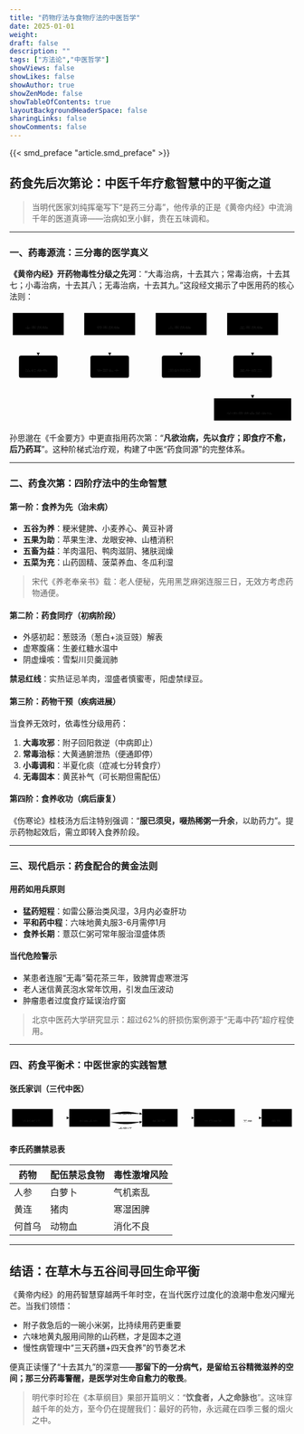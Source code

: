 ```yaml
---
title: "药物疗法与食物疗法的中医哲学"
date: 2025-01-01
weight: 
draft: false
description: ""
tags: ["方法论","中医哲学"]
showViews: false
showLikes: false
showAuthor: true
showZenMode: false
showTableOfContents: true
layoutBackgroundHeaderSpace: false
sharingLinks: false
showComments: false
---
```


{{< smd_preface "article.smd_preface" >}}

## 药食先后次第论：中医千年疗愈智慧中的平衡之道

> 当明代医家刘纯挥毫写下“是药三分毒”，他传承的正是《黄帝内经》中流淌千年的医道真谛——治病如烹小鲜，贵在五味调和。

---

### 一、药毒源流：三分毒的医学真义
**《黄帝内经》开药物毒性分级之先河**：“大毒治病，十去其六；常毒治病，十去其七；小毒治病，十去其八；无毒治病，十去其九。”这段经文揭示了中医用药的核心法则：


<?xml version="1.0" encoding="UTF-8"?>
<svg xmlns:xlink="http://www.w3.org/1999/xlink" aria-roledescription="flowchart-v2" role="graphics-document document" viewBox="0 0 694 278" style="max-width: 100%;" class="flowchart" xmlns="http://www.w3.org/2000/svg" width="100%" id="mermaid-svg-20" height="100%"><style>#mermaid-svg-20{font-family:"trebuchet ms",verdana,arial,sans-serif;font-size:16px;fill:#ccc;}@keyframes edge-animation-frame{from{stroke-dashoffset:0;}}@keyframes dash{to{stroke-dashoffset:0;}}#mermaid-svg-20 .edge-animation-slow{stroke-dasharray:9,5!important;stroke-dashoffset:900;animation:dash 50s linear infinite;stroke-linecap:round;}#mermaid-svg-20 .edge-animation-fast{stroke-dasharray:9,5!important;stroke-dashoffset:900;animation:dash 20s linear infinite;stroke-linecap:round;}#mermaid-svg-20 .error-icon{fill:#a44141;}#mermaid-svg-20 .error-text{fill:#ddd;stroke:#ddd;}#mermaid-svg-20 .edge-thickness-normal{stroke-width:1px;}#mermaid-svg-20 .edge-thickness-thick{stroke-width:3.5px;}#mermaid-svg-20 .edge-pattern-solid{stroke-dasharray:0;}#mermaid-svg-20 .edge-thickness-invisible{stroke-width:0;fill:none;}#mermaid-svg-20 .edge-pattern-dashed{stroke-dasharray:3;}#mermaid-svg-20 .edge-pattern-dotted{stroke-dasharray:2;}#mermaid-svg-20 .marker{fill:lightgrey;stroke:lightgrey;}#mermaid-svg-20 .marker.cross{stroke:lightgrey;}#mermaid-svg-20 svg{font-family:"trebuchet ms",verdana,arial,sans-serif;font-size:16px;}#mermaid-svg-20 p{margin:0;}#mermaid-svg-20 .label{font-family:"trebuchet ms",verdana,arial,sans-serif;color:#ccc;}#mermaid-svg-20 .cluster-label text{fill:#F9FFFE;}#mermaid-svg-20 .cluster-label span{color:#F9FFFE;}#mermaid-svg-20 .cluster-label span p{background-color:transparent;}#mermaid-svg-20 .label text,#mermaid-svg-20 span{fill:#ccc;color:#ccc;}#mermaid-svg-20 .node rect,#mermaid-svg-20 .node circle,#mermaid-svg-20 .node ellipse,#mermaid-svg-20 .node polygon,#mermaid-svg-20 .node path{fill:#1f2020;stroke:#ccc;stroke-width:1px;}#mermaid-svg-20 .rough-node .label text,#mermaid-svg-20 .node .label text,#mermaid-svg-20 .image-shape .label,#mermaid-svg-20 .icon-shape .label{text-anchor:middle;}#mermaid-svg-20 .node .katex path{fill:#000;stroke:#000;stroke-width:1px;}#mermaid-svg-20 .rough-node .label,#mermaid-svg-20 .node .label,#mermaid-svg-20 .image-shape .label,#mermaid-svg-20 .icon-shape .label{text-align:center;}#mermaid-svg-20 .node.clickable{cursor:pointer;}#mermaid-svg-20 .root .anchor path{fill:lightgrey!important;stroke-width:0;stroke:lightgrey;}#mermaid-svg-20 .arrowheadPath{fill:lightgrey;}#mermaid-svg-20 .edgePath .path{stroke:lightgrey;stroke-width:2.0px;}#mermaid-svg-20 .flowchart-link{stroke:lightgrey;fill:none;}#mermaid-svg-20 .edgeLabel{background-color:hsl(0, 0%, 34.4117647059%);text-align:center;}#mermaid-svg-20 .edgeLabel p{background-color:hsl(0, 0%, 34.4117647059%);}#mermaid-svg-20 .edgeLabel rect{opacity:0.5;background-color:hsl(0, 0%, 34.4117647059%);fill:hsl(0, 0%, 34.4117647059%);}#mermaid-svg-20 .labelBkg{background-color:rgba(87.75, 87.75, 87.75, 0.5);}#mermaid-svg-20 .cluster rect{fill:hsl(180, 1.5873015873%, 28.3529411765%);stroke:rgba(255, 255, 255, 0.25);stroke-width:1px;}#mermaid-svg-20 .cluster text{fill:#F9FFFE;}#mermaid-svg-20 .cluster span{color:#F9FFFE;}#mermaid-svg-20 div.mermaidTooltip{position:absolute;text-align:center;max-width:200px;padding:2px;font-family:"trebuchet ms",verdana,arial,sans-serif;font-size:12px;background:hsl(20, 1.5873015873%, 12.3529411765%);border:1px solid rgba(255, 255, 255, 0.25);border-radius:2px;pointer-events:none;z-index:100;}#mermaid-svg-20 .flowchartTitleText{text-anchor:middle;font-size:18px;fill:#ccc;}#mermaid-svg-20 rect.text{fill:none;stroke-width:0;}#mermaid-svg-20 .icon-shape,#mermaid-svg-20 .image-shape{background-color:hsl(0, 0%, 34.4117647059%);text-align:center;}#mermaid-svg-20 .icon-shape p,#mermaid-svg-20 .image-shape p{background-color:hsl(0, 0%, 34.4117647059%);padding:2px;}#mermaid-svg-20 .icon-shape rect,#mermaid-svg-20 .image-shape rect{opacity:0.5;background-color:hsl(0, 0%, 34.4117647059%);fill:hsl(0, 0%, 34.4117647059%);}#mermaid-svg-20 :root{--mermaid-font-family:"trebuchet ms",verdana,arial,sans-serif;}</style><g><marker orient="auto" markerHeight="8" markerWidth="8" markerUnits="userSpaceOnUse" refY="5" refX="5" viewBox="0 0 10 10" class="marker flowchart-v2" id="mermaid-svg-20_flowchart-v2-pointEnd"><path style="stroke-width: 1; stroke-dasharray: 1, 0;" class="arrowMarkerPath" d="M 0 0 L 10 5 L 0 10 z"></path></marker><marker orient="auto" markerHeight="8" markerWidth="8" markerUnits="userSpaceOnUse" refY="5" refX="4.5" viewBox="0 0 10 10" class="marker flowchart-v2" id="mermaid-svg-20_flowchart-v2-pointStart"><path style="stroke-width: 1; stroke-dasharray: 1, 0;" class="arrowMarkerPath" d="M 0 5 L 10 10 L 10 0 z"></path></marker><marker orient="auto" markerHeight="11" markerWidth="11" markerUnits="userSpaceOnUse" refY="5" refX="11" viewBox="0 0 10 10" class="marker flowchart-v2" id="mermaid-svg-20_flowchart-v2-circleEnd"><circle style="stroke-width: 1; stroke-dasharray: 1, 0;" class="arrowMarkerPath" r="5" cy="5" cx="5"></circle></marker><marker orient="auto" markerHeight="11" markerWidth="11" markerUnits="userSpaceOnUse" refY="5" refX="-1" viewBox="0 0 10 10" class="marker flowchart-v2" id="mermaid-svg-20_flowchart-v2-circleStart"><circle style="stroke-width: 1; stroke-dasharray: 1, 0;" class="arrowMarkerPath" r="5" cy="5" cx="5"></circle></marker><marker orient="auto" markerHeight="11" markerWidth="11" markerUnits="userSpaceOnUse" refY="5.2" refX="12" viewBox="0 0 11 11" class="marker cross flowchart-v2" id="mermaid-svg-20_flowchart-v2-crossEnd"><path style="stroke-width: 2; stroke-dasharray: 1, 0;" class="arrowMarkerPath" d="M 1,1 l 9,9 M 10,1 l -9,9"></path></marker><marker orient="auto" markerHeight="11" markerWidth="11" markerUnits="userSpaceOnUse" refY="5.2" refX="-1" viewBox="0 0 11 11" class="marker cross flowchart-v2" id="mermaid-svg-20_flowchart-v2-crossStart"><path style="stroke-width: 2; stroke-dasharray: 1, 0;" class="arrowMarkerPath" d="M 1,1 l 9,9 M 10,1 l -9,9"></path></marker><g class="root"><g class="clusters"></g><g class="edgePaths"><path marker-end="url(#mermaid-svg-20_flowchart-v2-pointEnd)" style="" class="edge-thickness-normal edge-pattern-solid edge-thickness-normal edge-pattern-solid flowchart-link" id="L_A_B_0" d="M70,62L70,66.167C70,70.333,70,78.667,70,86.333C70,94,70,101,70,104.5L70,108"></path><path marker-end="url(#mermaid-svg-20_flowchart-v2-pointEnd)" style="" class="edge-thickness-normal edge-pattern-solid edge-thickness-normal edge-pattern-solid flowchart-link" id="L_C_D_0" d="M244,62L244,66.167C244,70.333,244,78.667,244,86.333C244,94,244,101,244,104.5L244,108"></path><path marker-end="url(#mermaid-svg-20_flowchart-v2-pointEnd)" style="" class="edge-thickness-normal edge-pattern-solid edge-thickness-normal edge-pattern-solid flowchart-link" id="L_E_F_0" d="M418,62L418,66.167C418,70.333,418,78.667,418,86.333C418,94,418,101,418,104.5L418,108"></path><path marker-end="url(#mermaid-svg-20_flowchart-v2-pointEnd)" style="" class="edge-thickness-normal edge-pattern-solid edge-thickness-normal edge-pattern-solid flowchart-link" id="L_G_H_0" d="M592,62L592,66.167C592,70.333,592,78.667,592,86.333C592,94,592,101,592,104.5L592,108"></path><path marker-end="url(#mermaid-svg-20_flowchart-v2-pointEnd)" style="" class="edge-thickness-normal edge-pattern-solid edge-thickness-normal edge-pattern-solid flowchart-link" id="L_H_I_0" d="M592,166L592,170.167C592,174.333,592,182.667,592,190.333C592,198,592,205,592,208.5L592,212"></path></g><g class="edgeLabels"><g class="edgeLabel"><g transform="translate(0, 0)" class="label"><foreignObject height="0" width="0"><div style="display: table-cell; white-space: nowrap; line-height: 1.5; max-width: 200px; text-align: center;" class="labelBkg" xmlns="http://www.w3.org/1999/xhtml"><span class="edgeLabel"></span></div></foreignObject></g></g><g class="edgeLabel"><g transform="translate(0, 0)" class="label"><foreignObject height="0" width="0"><div style="display: table-cell; white-space: nowrap; line-height: 1.5; max-width: 200px; text-align: center;" class="labelBkg" xmlns="http://www.w3.org/1999/xhtml"><span class="edgeLabel"></span></div></foreignObject></g></g><g class="edgeLabel"><g transform="translate(0, 0)" class="label"><foreignObject height="0" width="0"><div style="display: table-cell; white-space: nowrap; line-height: 1.5; max-width: 200px; text-align: center;" class="labelBkg" xmlns="http://www.w3.org/1999/xhtml"><span class="edgeLabel"></span></div></foreignObject></g></g><g class="edgeLabel"><g transform="translate(0, 0)" class="label"><foreignObject height="0" width="0"><div style="display: table-cell; white-space: nowrap; line-height: 1.5; max-width: 200px; text-align: center;" class="labelBkg" xmlns="http://www.w3.org/1999/xhtml"><span class="edgeLabel"></span></div></foreignObject></g></g><g class="edgeLabel"><g transform="translate(0, 0)" class="label"><foreignObject height="0" width="0"><div style="display: table-cell; white-space: nowrap; line-height: 1.5; max-width: 200px; text-align: center;" class="labelBkg" xmlns="http://www.w3.org/1999/xhtml"><span class="edgeLabel"></span></div></foreignObject></g></g></g><g class="nodes"><g transform="translate(70, 35)" id="flowchart-A-0" class="node default"><rect height="54" width="124" y="-27" x="-62" style="" class="basic label-container"></rect><g transform="translate(-32, -12)" style="" class="label"><rect></rect><foreignObject height="24" width="64"><div style="display: table-cell; white-space: nowrap; line-height: 1.5; max-width: 200px; text-align: center;" xmlns="http://www.w3.org/1999/xhtml"><span class="nodeLabel"><p>大毒药物</p></span></div></foreignObject></g></g><g transform="translate(70, 139)" id="flowchart-B-1" class="node default"><rect height="54" width="94" y="-27" x="-47" ry="5" rx="5" style="" class="basic label-container"></rect><g transform="translate(-32, -12)" style="" class="label"><rect></rect><foreignObject height="24" width="64"><div style="display: table-cell; white-space: nowrap; line-height: 1.5; max-width: 200px; text-align: center;" xmlns="http://www.w3.org/1999/xhtml"><span class="nodeLabel"><p>治标救急</p></span></div></foreignObject></g></g><g transform="translate(244, 35)" id="flowchart-C-2" class="node default"><rect height="54" width="124" y="-27" x="-62" style="" class="basic label-container"></rect><g transform="translate(-32, -12)" style="" class="label"><rect></rect><foreignObject height="24" width="64"><div style="display: table-cell; white-space: nowrap; line-height: 1.5; max-width: 200px; text-align: center;" xmlns="http://www.w3.org/1999/xhtml"><span class="nodeLabel"><p>常毒药物</p></span></div></foreignObject></g></g><g transform="translate(244, 139)" id="flowchart-D-3" class="node default"><rect height="54" width="94" y="-27" x="-47" ry="5" rx="5" style="" class="basic label-container"></rect><g transform="translate(-32, -12)" style="" class="label"><rect></rect><foreignObject height="24" width="64"><div style="display: table-cell; white-space: nowrap; line-height: 1.5; max-width: 200px; text-align: center;" xmlns="http://www.w3.org/1999/xhtml"><span class="nodeLabel"><p>攻邪为主</p></span></div></foreignObject></g></g><g transform="translate(418, 35)" id="flowchart-E-4" class="node default"><rect height="54" width="124" y="-27" x="-62" style="" class="basic label-container"></rect><g transform="translate(-32, -12)" style="" class="label"><rect></rect><foreignObject height="24" width="64"><div style="display: table-cell; white-space: nowrap; line-height: 1.5; max-width: 200px; text-align: center;" xmlns="http://www.w3.org/1999/xhtml"><span class="nodeLabel"><p>小毒药物</p></span></div></foreignObject></g></g><g transform="translate(418, 139)" id="flowchart-F-5" class="node default"><rect height="54" width="94" y="-27" x="-47" ry="5" rx="5" style="" class="basic label-container"></rect><g transform="translate(-32, -12)" style="" class="label"><rect></rect><foreignObject height="24" width="64"><div style="display: table-cell; white-space: nowrap; line-height: 1.5; max-width: 200px; text-align: center;" xmlns="http://www.w3.org/1999/xhtml"><span class="nodeLabel"><p>调和阴阳</p></span></div></foreignObject></g></g><g transform="translate(592, 35)" id="flowchart-G-6" class="node default"><rect height="54" width="124" y="-27" x="-62" style="" class="basic label-container"></rect><g transform="translate(-32, -12)" style="" class="label"><rect></rect><foreignObject height="24" width="64"><div style="display: table-cell; white-space: nowrap; line-height: 1.5; max-width: 200px; text-align: center;" xmlns="http://www.w3.org/1999/xhtml"><span class="nodeLabel"><p>无毒药物</p></span></div></foreignObject></g></g><g transform="translate(592, 139)" id="flowchart-H-7" class="node default"><rect height="54" width="94" y="-27" x="-47" ry="5" rx="5" style="" class="basic label-container"></rect><g transform="translate(-32, -12)" style="" class="label"><rect></rect><foreignObject height="24" width="64"><div style="display: table-cell; white-space: nowrap; line-height: 1.5; max-width: 200px; text-align: center;" xmlns="http://www.w3.org/1999/xhtml"><span class="nodeLabel"><p>养生培元</p></span></div></foreignObject></g></g><g transform="translate(592, 243)" id="flowchart-I-9" class="node default"><rect height="54" width="188" y="-27" x="-94" style="" class="basic label-container"></rect><g transform="translate(-64, -12)" style="" class="label"><rect></rect><foreignObject height="24" width="128"><div style="display: table-cell; white-space: nowrap; line-height: 1.5; max-width: 200px; text-align: center;" xmlns="http://www.w3.org/1999/xhtml"><span class="nodeLabel"><p>谷肉果菜食养收功</p></span></div></foreignObject></g></g></g></g></g></svg>



孙思邈在《千金要方》中更直指用药次第：“**凡欲治病，先以食疗；即食疗不愈，后乃药耳**”。这种阶梯式治疗观，构建了中医“药食同源”的完整体系。

---

### 二、药食次第：四阶疗法中的生命智慧

#### 第一阶：食养为先（治未病）
- **五谷为养**：粳米健脾、小麦养心、黄豆补肾
- **五果为助**：苹果生津、龙眼安神、山楂消积
- **五畜为益**：羊肉温阳、鸭肉滋阴、猪肤润燥
- **五菜为充**：山药固精、菠菜养血、冬瓜利湿

> 宋代《养老奉亲书》载：老人便秘，先用黑芝麻粥连服三日，无效方考虑药物通便。

#### 第二阶：药食同疗（初病阶段）
- 外感初起：葱豉汤（葱白+淡豆豉）解表
- 虚寒腹痛：生姜红糖水温中
- 阴虚燥咳：雪梨川贝羹润肺

**禁忌红线**：实热证忌羊肉，湿盛者慎蜜枣，阳虚禁绿豆。

#### 第三阶：药物干预（疾病进展）
当食养无效时，依毒性分级用药：
1. **大毒攻邪**：附子回阳救逆（中病即止）
2. **常毒治标**：大黄通腑泄热（便通即停）
3. **小毒调和**：半夏化痰（症减七分转食疗）
4. **无毒固本**：黄芪补气（可长期但需配伍）

#### 第四阶：食养收功（病后康复）
《伤寒论》桂枝汤方后注特别强调：“**服已须臾，啜热稀粥一升余**，以助药力”。提示药物起效后，需立即转入食养阶段。

---

### 三、现代启示：药食配合的黄金法则

#### 用药如用兵原则
- **猛药短程**：如雷公藤治类风湿，3月内必查肝功
- **平和药中程**：六味地黄丸服3-6月需停1月
- **食养长期**：薏苡仁粥可常年服治湿盛体质

#### 当代危险警示
- 某患者连服“无毒”菊花茶三年，致脾胃虚寒泄泻
- 老人迷信黄芪泡水常年饮用，引发血压波动
- 肿瘤患者过度食疗延误治疗窗

> 北京中医药大学研究显示：超过62%的肝损伤案例源于“无毒中药”超疗程使用。

---

### 四、药食平衡术：中医世家的实践智慧

#### 张氏家训（三代中医）

<?xml version="1.0" encoding="UTF-8"?>
<svg xmlns:xlink="http://www.w3.org/1999/xlink" aria-roledescription="flowchart-v2" role="graphics-document document" viewBox="0 0 868 84" style="max-width: 100%;" class="flowchart" xmlns="http://www.w3.org/2000/svg" width="100%" id="mermaid-svg-21" height="100%"><style>#mermaid-svg-21{font-family:"trebuchet ms",verdana,arial,sans-serif;font-size:16px;fill:#ccc;}@keyframes edge-animation-frame{from{stroke-dashoffset:0;}}@keyframes dash{to{stroke-dashoffset:0;}}#mermaid-svg-21 .edge-animation-slow{stroke-dasharray:9,5!important;stroke-dashoffset:900;animation:dash 50s linear infinite;stroke-linecap:round;}#mermaid-svg-21 .edge-animation-fast{stroke-dasharray:9,5!important;stroke-dashoffset:900;animation:dash 20s linear infinite;stroke-linecap:round;}#mermaid-svg-21 .error-icon{fill:#a44141;}#mermaid-svg-21 .error-text{fill:#ddd;stroke:#ddd;}#mermaid-svg-21 .edge-thickness-normal{stroke-width:1px;}#mermaid-svg-21 .edge-thickness-thick{stroke-width:3.5px;}#mermaid-svg-21 .edge-pattern-solid{stroke-dasharray:0;}#mermaid-svg-21 .edge-thickness-invisible{stroke-width:0;fill:none;}#mermaid-svg-21 .edge-pattern-dashed{stroke-dasharray:3;}#mermaid-svg-21 .edge-pattern-dotted{stroke-dasharray:2;}#mermaid-svg-21 .marker{fill:lightgrey;stroke:lightgrey;}#mermaid-svg-21 .marker.cross{stroke:lightgrey;}#mermaid-svg-21 svg{font-family:"trebuchet ms",verdana,arial,sans-serif;font-size:16px;}#mermaid-svg-21 p{margin:0;}#mermaid-svg-21 .label{font-family:"trebuchet ms",verdana,arial,sans-serif;color:#ccc;}#mermaid-svg-21 .cluster-label text{fill:#F9FFFE;}#mermaid-svg-21 .cluster-label span{color:#F9FFFE;}#mermaid-svg-21 .cluster-label span p{background-color:transparent;}#mermaid-svg-21 .label text,#mermaid-svg-21 span{fill:#ccc;color:#ccc;}#mermaid-svg-21 .node rect,#mermaid-svg-21 .node circle,#mermaid-svg-21 .node ellipse,#mermaid-svg-21 .node polygon,#mermaid-svg-21 .node path{fill:#1f2020;stroke:#ccc;stroke-width:1px;}#mermaid-svg-21 .rough-node .label text,#mermaid-svg-21 .node .label text,#mermaid-svg-21 .image-shape .label,#mermaid-svg-21 .icon-shape .label{text-anchor:middle;}#mermaid-svg-21 .node .katex path{fill:#000;stroke:#000;stroke-width:1px;}#mermaid-svg-21 .rough-node .label,#mermaid-svg-21 .node .label,#mermaid-svg-21 .image-shape .label,#mermaid-svg-21 .icon-shape .label{text-align:center;}#mermaid-svg-21 .node.clickable{cursor:pointer;}#mermaid-svg-21 .root .anchor path{fill:lightgrey!important;stroke-width:0;stroke:lightgrey;}#mermaid-svg-21 .arrowheadPath{fill:lightgrey;}#mermaid-svg-21 .edgePath .path{stroke:lightgrey;stroke-width:2.0px;}#mermaid-svg-21 .flowchart-link{stroke:lightgrey;fill:none;}#mermaid-svg-21 .edgeLabel{background-color:hsl(0, 0%, 34.4117647059%);text-align:center;}#mermaid-svg-21 .edgeLabel p{background-color:hsl(0, 0%, 34.4117647059%);}#mermaid-svg-21 .edgeLabel rect{opacity:0.5;background-color:hsl(0, 0%, 34.4117647059%);fill:hsl(0, 0%, 34.4117647059%);}#mermaid-svg-21 .labelBkg{background-color:rgba(87.75, 87.75, 87.75, 0.5);}#mermaid-svg-21 .cluster rect{fill:hsl(180, 1.5873015873%, 28.3529411765%);stroke:rgba(255, 255, 255, 0.25);stroke-width:1px;}#mermaid-svg-21 .cluster text{fill:#F9FFFE;}#mermaid-svg-21 .cluster span{color:#F9FFFE;}#mermaid-svg-21 div.mermaidTooltip{position:absolute;text-align:center;max-width:200px;padding:2px;font-family:"trebuchet ms",verdana,arial,sans-serif;font-size:12px;background:hsl(20, 1.5873015873%, 12.3529411765%);border:1px solid rgba(255, 255, 255, 0.25);border-radius:2px;pointer-events:none;z-index:100;}#mermaid-svg-21 .flowchartTitleText{text-anchor:middle;font-size:18px;fill:#ccc;}#mermaid-svg-21 rect.text{fill:none;stroke-width:0;}#mermaid-svg-21 .icon-shape,#mermaid-svg-21 .image-shape{background-color:hsl(0, 0%, 34.4117647059%);text-align:center;}#mermaid-svg-21 .icon-shape p,#mermaid-svg-21 .image-shape p{background-color:hsl(0, 0%, 34.4117647059%);padding:2px;}#mermaid-svg-21 .icon-shape rect,#mermaid-svg-21 .image-shape rect{opacity:0.5;background-color:hsl(0, 0%, 34.4117647059%);fill:hsl(0, 0%, 34.4117647059%);}#mermaid-svg-21 :root{--mermaid-font-family:"trebuchet ms",verdana,arial,sans-serif;}</style><g><marker orient="auto" markerHeight="8" markerWidth="8" markerUnits="userSpaceOnUse" refY="5" refX="5" viewBox="0 0 10 10" class="marker flowchart-v2" id="mermaid-svg-21_flowchart-v2-pointEnd"><path style="stroke-width: 1; stroke-dasharray: 1, 0;" class="arrowMarkerPath" d="M 0 0 L 10 5 L 0 10 z"></path></marker><marker orient="auto" markerHeight="8" markerWidth="8" markerUnits="userSpaceOnUse" refY="5" refX="4.5" viewBox="0 0 10 10" class="marker flowchart-v2" id="mermaid-svg-21_flowchart-v2-pointStart"><path style="stroke-width: 1; stroke-dasharray: 1, 0;" class="arrowMarkerPath" d="M 0 5 L 10 10 L 10 0 z"></path></marker><marker orient="auto" markerHeight="11" markerWidth="11" markerUnits="userSpaceOnUse" refY="5" refX="11" viewBox="0 0 10 10" class="marker flowchart-v2" id="mermaid-svg-21_flowchart-v2-circleEnd"><circle style="stroke-width: 1; stroke-dasharray: 1, 0;" class="arrowMarkerPath" r="5" cy="5" cx="5"></circle></marker><marker orient="auto" markerHeight="11" markerWidth="11" markerUnits="userSpaceOnUse" refY="5" refX="-1" viewBox="0 0 10 10" class="marker flowchart-v2" id="mermaid-svg-21_flowchart-v2-circleStart"><circle style="stroke-width: 1; stroke-dasharray: 1, 0;" class="arrowMarkerPath" r="5" cy="5" cx="5"></circle></marker><marker orient="auto" markerHeight="11" markerWidth="11" markerUnits="userSpaceOnUse" refY="5.2" refX="12" viewBox="0 0 11 11" class="marker cross flowchart-v2" id="mermaid-svg-21_flowchart-v2-crossEnd"><path style="stroke-width: 2; stroke-dasharray: 1, 0;" class="arrowMarkerPath" d="M 1,1 l 9,9 M 10,1 l -9,9"></path></marker><marker orient="auto" markerHeight="11" markerWidth="11" markerUnits="userSpaceOnUse" refY="5.2" refX="-1" viewBox="0 0 11 11" class="marker cross flowchart-v2" id="mermaid-svg-21_flowchart-v2-crossStart"><path style="stroke-width: 2; stroke-dasharray: 1, 0;" class="arrowMarkerPath" d="M 1,1 l 9,9 M 10,1 l -9,9"></path></marker><g class="root"><g class="clusters"></g><g class="edgePaths"><path marker-end="url(#mermaid-svg-21_flowchart-v2-pointEnd)" style="" class="edge-thickness-normal edge-pattern-solid edge-thickness-normal edge-pattern-solid flowchart-link" id="L_诊脉断证_判定虚实_0" d="M132,42L136.167,42C140.333,42,148.667,42,156.333,42C164,42,171,42,174.5,42L178,42"></path><path marker-end="url(#mermaid-svg-21_flowchart-v2-pointEnd)" style="" class="edge-thickness-normal edge-pattern-solid edge-thickness-normal edge-pattern-solid flowchart-link" id="L_判定虚实_先食_0" d="M306,29.712L314.167,28.093C322.333,26.474,338.667,23.237,354.348,23.224C370.029,23.21,385.059,26.42,392.574,28.025L400.088,29.63"></path><path marker-end="url(#mermaid-svg-21_flowchart-v2-pointEnd)" style="" class="edge-thickness-normal edge-pattern-solid edge-thickness-normal edge-pattern-solid flowchart-link" id="L_判定虚实_先食_2" d="M306,54.288L314.167,55.907C322.333,57.526,338.667,60.763,354.348,60.776C370.029,60.79,385.059,57.58,392.574,55.975L400.088,54.37"></path><path marker-end="url(#mermaid-svg-21_flowchart-v2-pointEnd)" style="" class="edge-thickness-normal edge-pattern-solid edge-thickness-normal edge-pattern-solid flowchart-link" id="L_先食_三日效否_0" d="M512,42L516.167,42C520.333,42,528.667,42,536.333,42C544,42,551,42,554.5,42L558,42"></path><path marker-end="url(#mermaid-svg-21_flowchart-v2-pointEnd)" style="" class="edge-thickness-normal edge-pattern-solid edge-thickness-normal edge-pattern-solid flowchart-link" id="L_三日效否_用药_0" d="M686,42L692.833,42C699.667,42,713.333,42,726.333,42C739.333,42,751.667,42,757.833,42L764,42"></path></g><g class="edgeLabels"><g class="edgeLabel"><g transform="translate(0, 0)" class="label"><foreignObject height="0" width="0"><div style="display: table-cell; white-space: nowrap; line-height: 1.5; max-width: 200px; text-align: center;" class="labelBkg" xmlns="http://www.w3.org/1999/xhtml"><span class="edgeLabel"></span></div></foreignObject></g></g><g transform="translate(355, 20)" class="edgeLabel"><g transform="translate(-24, -12)" class="label"><foreignObject height="24" width="48"><div style="display: table-cell; white-space: nowrap; line-height: 1.5; max-width: 200px; text-align: center;" class="labelBkg" xmlns="http://www.w3.org/1999/xhtml"><span class="edgeLabel"><p>实热证</p></span></div></foreignObject></g></g><g transform="translate(355, 64)" class="edgeLabel"><g transform="translate(-24, -12)" class="label"><foreignObject height="24" width="48"><div style="display: table-cell; white-space: nowrap; line-height: 1.5; max-width: 200px; text-align: center;" class="labelBkg" xmlns="http://www.w3.org/1999/xhtml"><span class="edgeLabel"><p>虚寒证</p></span></div></foreignObject></g></g><g class="edgeLabel"><g transform="translate(0, 0)" class="label"><foreignObject height="0" width="0"><div style="display: table-cell; white-space: nowrap; line-height: 1.5; max-width: 200px; text-align: center;" class="labelBkg" xmlns="http://www.w3.org/1999/xhtml"><span class="edgeLabel"></span></div></foreignObject></g></g><g transform="translate(727, 42)" class="edgeLabel"><g transform="translate(-16, -12)" class="label"><foreignObject height="24" width="32"><div style="display: table-cell; white-space: nowrap; line-height: 1.5; max-width: 200px; text-align: center;" class="labelBkg" xmlns="http://www.w3.org/1999/xhtml"><span class="edgeLabel"><p>无效</p></span></div></foreignObject></g></g></g><g class="nodes"><g transform="translate(70, 42)" id="flowchart-诊脉断证-0" class="node default"><rect height="54" width="124" y="-27" x="-62" style="" class="basic label-container"></rect><g transform="translate(-32, -12)" style="" class="label"><rect></rect><foreignObject height="24" width="64"><div style="display: table-cell; white-space: nowrap; line-height: 1.5; max-width: 200px; text-align: center;" xmlns="http://www.w3.org/1999/xhtml"><span class="nodeLabel"><p>诊脉断证</p></span></div></foreignObject></g></g><g transform="translate(244, 42)" id="flowchart-判定虚实-1" class="node default"><rect height="54" width="124" y="-27" x="-62" style="" class="basic label-container"></rect><g transform="translate(-32, -12)" style="" class="label"><rect></rect><foreignObject height="24" width="64"><div style="display: table-cell; white-space: nowrap; line-height: 1.5; max-width: 200px; text-align: center;" xmlns="http://www.w3.org/1999/xhtml"><span class="nodeLabel"><p>判定虚实</p></span></div></foreignObject></g></g><g transform="translate(458, 42)" id="flowchart-先食-3" class="node default"><rect height="54" width="108" y="-27" x="-54" style="" class="basic label-container"></rect><g transform="translate(-24, -12)" style="" class="label"><rect></rect><foreignObject height="24" width="48"><div style="display: table-cell; white-space: nowrap; line-height: 1.5; max-width: 200px; text-align: center;" xmlns="http://www.w3.org/1999/xhtml"><span class="nodeLabel"><p>姜枣茶</p></span></div></foreignObject></g></g><g transform="translate(624, 42)" id="flowchart-三日效否-7" class="node default"><rect height="54" width="124" y="-27" x="-62" style="" class="basic label-container"></rect><g transform="translate(-32, -12)" style="" class="label"><rect></rect><foreignObject height="24" width="64"><div style="display: table-cell; white-space: nowrap; line-height: 1.5; max-width: 200px; text-align: center;" xmlns="http://www.w3.org/1999/xhtml"><span class="nodeLabel"><p>三日效否</p></span></div></foreignObject></g></g><g transform="translate(814, 42)" id="flowchart-用药-9" class="node default"><rect height="54" width="92" y="-27" x="-46" style="" class="basic label-container"></rect><g transform="translate(-16, -12)" style="" class="label"><rect></rect><foreignObject height="24" width="32"><div style="display: table-cell; white-space: nowrap; line-height: 1.5; max-width: 200px; text-align: center;" xmlns="http://www.w3.org/1999/xhtml"><span class="nodeLabel"><p>用药</p></span></div></foreignObject></g></g></g></g></g></svg>

#### 李氏药膳禁忌表
| 药物        | 配伍禁忌食物 | 毒性激增风险 |
|-------------|--------------|--------------|
| 人参        | 白萝卜       | 气机紊乱     |
| 黄连        | 猪肉         | 寒湿困脾     |
| 何首乌      | 动物血       | 消化不良     |

---

## 结语：在草木与五谷间寻回生命平衡

《黄帝内经》的用药智慧穿越两千年时空，在当代医疗过度化的浪潮中愈发闪耀光芒。当我们领悟：
- 附子救急后的一碗小米粥，比持续用药更重要
- 六味地黄丸服用间隙的山药糕，才是固本之道
- 慢性病管理中“三天药膳+四天食养”的节奏艺术

便真正读懂了“十去其九”的深意——**那留下的一分病气，是留给五谷精微滋养的空间；那三分药毒警醒，是医学对生命自愈力的敬畏**。

> 明代李时珍在《本草纲目》果部开篇明义：“**饮食者，人之命脉也**”。这味穿越千年的处方，至今仍在提醒我们：最好的药物，永远藏在四季三餐的烟火之中。